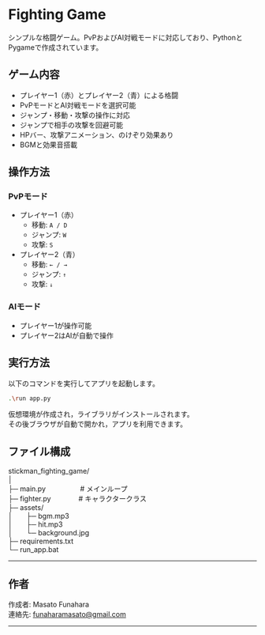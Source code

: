 # Fighting Game

シンプルな格闘ゲーム。PvPおよびAI対戦モードに対応しており、PythonとPygameで作成されています。

## ゲーム内容
- プレイヤー1（赤）とプレイヤー2（青）による格闘
- PvPモードとAI対戦モードを選択可能
- ジャンプ・移動・攻撃の操作に対応
- ジャンプで相手の攻撃を回避可能
- HPバー、攻撃アニメーション、のけぞり効果あり
- BGMと効果音搭載

## 操作方法

### PvPモード
- プレイヤー1（赤）
  - 移動: `A / D`
  - ジャンプ: `W`
  - 攻撃: `S`
- プレイヤー2（青）
  - 移動: `← / →`
  - ジャンプ: `↑`
  - 攻撃: `↓`

### AIモード
- プレイヤー1が操作可能
- プレイヤー2はAIが自動で操作

## 実行方法
以下のコマンドを実行してアプリを起動します。  

```bash
.\run app.py
```

仮想環境が作成され，ライブラリがインストールされます。  
その後ブラウザが自動で開かれ，アプリを利用できます。  

## ファイル構成
stickman_fighting_game/  
│  
├─ main.py&emsp;&emsp;&emsp;&emsp;&emsp;# メインループ  
├─ fighter.py&emsp;&emsp;&emsp;&emsp;# キャラクタークラス  
├─ assets/  
│&emsp;&emsp;├─ bgm.mp3  
│&emsp;&emsp;├─ hit.mp3  
│&emsp;&emsp;└─ background.jpg  
├─ requirements.txt  
└─ run_app.bat  

---

## 作者

作成者: Masato Funahara  
連絡先: funaharamasato@gmail.com

---
